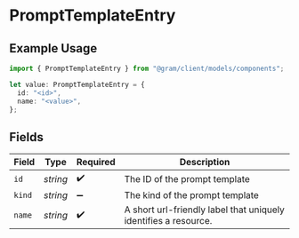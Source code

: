 # PromptTemplateEntry

## Example Usage

```typescript
import { PromptTemplateEntry } from "@gram/client/models/components";

let value: PromptTemplateEntry = {
  id: "<id>",
  name: "<value>",
};
```

## Fields

| Field                                                           | Type                                                            | Required                                                        | Description                                                     |
| --------------------------------------------------------------- | --------------------------------------------------------------- | --------------------------------------------------------------- | --------------------------------------------------------------- |
| `id`                                                            | *string*                                                        | :heavy_check_mark:                                              | The ID of the prompt template                                   |
| `kind`                                                          | *string*                                                        | :heavy_minus_sign:                                              | The kind of the prompt template                                 |
| `name`                                                          | *string*                                                        | :heavy_check_mark:                                              | A short url-friendly label that uniquely identifies a resource. |